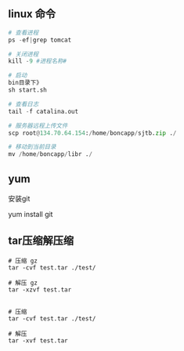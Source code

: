 ## linux 命令
```py
# 查看进程
ps -ef|grep tomcat

# 关闭进程
kill -9 #进程名称#

# 启动
bin目录下》
sh start.sh

# 查看日志
tail -f catalina.out

# 服务器远程上传文件
scp root@134.70.64.154:/home/boncapp/sjtb.zip ./

# 移动到当前目录
mv /home/boncapp/libr ./

```

## yum

安装git

  yum install git



## tar压缩解压缩

```
# 压缩 gz
tar -cvf test.tar ./test/

# 解压 gz
tar -xzvf test.tar


# 压缩
tar -cvf test.tar ./test/

# 解压
tar -xvf test.tar
```
